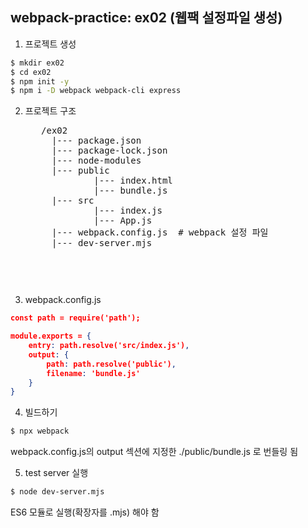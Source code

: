 ## webpack-practice: ex02 (웹팩 설정파일 생성)
1. 프로젝트 생성
``` bash
$ mkdir ex02
$ cd ex02
$ npm init -y
$ npm i -D webpack webpack-cli express
```

2. 프로젝트 구조
    <pre>
      /ex02
        |--- package.json
        |--- package-lock.json
        |--- node-modules
        |--- public
                |--- index.html
                |--- bundle.js
        |--- src
                |--- index.js
                |--- App.js
        |--- webpack.config.js  # webpack 설정 파일
        |--- dev-server.mjs  
    <pre>

3. webpack.config.js
```json
const path = require('path');

module.exports = {
    entry: path.resolve('src/index.js'),
    output: {
        path: path.resolve('public'),
        filename: 'bundle.js'
    }
}     
```

4. 빌드하기
``` bash
$ npx webpack
```
webpack.config.js의 output 섹션에 지정한 ./public/bundle.js 로 번들링 됨

5. test server 실행
``` bash
$ node dev-server.mjs
```

ES6 모듈로 실행(확장자를 .mjs) 해야 함